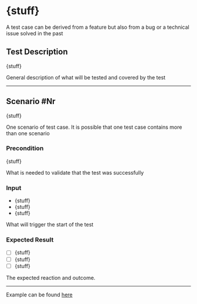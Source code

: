 # {stuff}

A test case can be derived from a feature but also from a bug or a technical issue solved in the past

## Test Description

{stuff}

General description of what will be tested and covered by the test
 ***

## Scenario #Nr

{stuff}

One scenario of test case. It is possible that one test case contains more than one scenario

### Precondition

{stuff}

What is needed to validate that the test was successfully

### Input

* {stuff}
* {stuff}
* {stuff}

What will trigger the start of the test

### Expected Result

* [ ] {stuff}
* [ ] {stuff}
* [ ] {stuff}

The expected reaction and outcome.
***

Example can be found [here](https://github.com/gogamid/Testing/blob/main/example.md)
